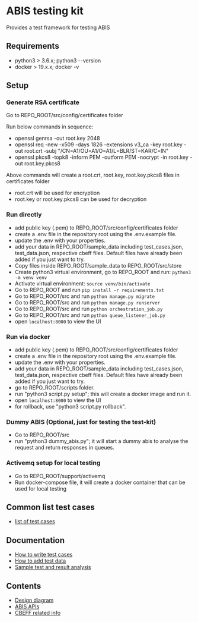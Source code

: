 # ABIS testing kit
Provides a test framework for testing ABIS

## Requirements
* python3 > 3.6.x; python3 --version
* docker > 19.x.x; docker -v

## Setup

### Generate RSA certificate
Go to REPO_ROOT/src/config/certificates folder

Run below commands in sequence:
* openssl genrsa -out root.key 2048
* openssl req -new -x509 -days 1826 -extensions v3_ca -key root.key -out root.crt -subj "/CN=A1/OU=A1/O=A1/L=BLR/ST=KAR/C=IN"
* openssl pkcs8 -topk8 -inform PEM -outform PEM -nocrypt -in root.key -out root.key.pkcs8

Above commands will create a root.crt, root.key, root.key.pkcs8 files in certificates folder
* root.crt will be used for encryption
* root.key or root.key.pkcs8 can be used for decryption


### Run directly
* add public key (.pem) to REPO_ROOT/src/config/certificates folder
* create a .env file in the repository root using the .env.example file.
* update the .env with your properties.
* add your data in REPO_ROOT/sample_data including test_cases.json, test_data.json, respective cbeff files. Default files have already been added if you just want to try.
* Copy files inside REPO_ROOT/sample_data to REPO_ROOT/src/store
* Create python3 virtual environment, go to REPO_ROOT and run: `python3 -m venv venv`
* Activate virtual environment: `source venv/bin/activate`
* Go to REPO_ROOT and run `pip install -r requirements.txt`
* Go to REPO_ROOT/src and run `python manage.py migrate`
* Go to REPO_ROOT/src and run `python manage.py runserver`
* Go to REPO_ROOT/src and run `python orchestration_job.py`
* Go to REPO_ROOT/src and run `python queue_listener_job.py`
* open `localhost:8000` to view the UI

### Run via docker
* add public key (.pem) to REPO_ROOT/src/config/certificates folder
* create a .env file in the repository root using the .env.example file.
* update the .env with your properties.
* add your data in REPO_ROOT/sample_data including test_cases.json, test_data.json, respective cbeff files. Default files have already been added if you just want to try.
* go to REPO_ROOT/scripts folder.
* run "python3 script.py setup"; this will create a docker image and run it.
* open `localhost:8000` to view the UI
* for rollback, use "python3 script.py rollback".

### Dummy ABIS (Optional, just for testing the test-kit)
* Go to REPO_ROOT/src
* run "python3 dummy_abis.py"; it will start a dummy abis to analyse the request and return responses in queues. 

### Activemq setup for local testing
* Go to REPO_ROOT/support/activemq
* Run docker-compose file, it will create a docker container that can be used for local testing

## Common list test cases
* [list of test cases](./docs/testcases.md)

## Documentation
* [How to write test cases](./docs/testcase.json.md)
* [How to add test data](./docs/personadata.md)
* [Sample test and result analysis](./docs/sample.md)


## Contents
* [Design diagram](./docs/images/ABIS-kit%20diagram.jpg)
* [ABIS APIs](./docs/apis.md)
* [CBEFF related info](./docs/cbeff.xml.md)